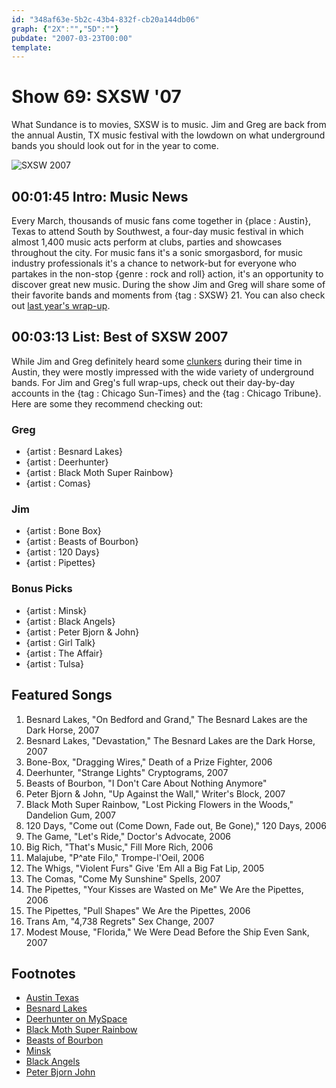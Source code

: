 ```yaml
---
id: "348af63e-5b2c-43b4-832f-cb20a144db06"
graph: {"2X":"","5D":""}
pubdate: "2007-03-23T00:00"
template: 
---
```






# Show 69: SXSW '07

What Sundance is to movies, SXSW is to music. Jim and Greg are back from the annual Austin, TX music festival with the lowdown on what underground bands you should look out for in the year to come.

![SXSW 2007](https://static.soundopinions.org/images/sxsw07/1.jpg)



## 00:01:45 Intro: Music News

Every March, thousands of music fans come together in {place : Austin}, Texas to attend South by Southwest, a four-day music festival in which almost 1,400 music acts perform at clubs, parties and showcases throughout the city. For music fans it's a sonic smorgasbord, for music industry professionals it's a chance to network-but for everyone who partakes in the non-stop {genre : rock and roll} action, it's an opportunity to discover great new music. During the show Jim and Greg will share some of their favorite bands and moments from {tag : SXSW} 21. You can also check out [last year's wrap-up](show/18/).



## 00:03:13 List: Best of SXSW 2007

While Jim and Greg definitely heard some [clunkers](http://www.myspace.com/rachelintheattic) during their time in Austin, they were mostly impressed with the wide variety of underground bands. For Jim and Greg's full wrap-ups, check out their day-by-day accounts in the {tag : Chicago Sun-Times} and the {tag : Chicago Tribune}. Here are some they recommend checking out:


### Greg

- {artist : Besnard Lakes}
- {artist : Deerhunter}
- {artist : Black Moth Super Rainbow}
- {artist : Comas}


### Jim

- {artist : Bone Box}
- {artist : Beasts of Bourbon}
- {artist : 120 Days}
- {artist : Pipettes}


### Bonus Picks

- {artist : Minsk}
- {artist : Black Angels}
- {artist : Peter Bjorn & John}
- {artist : Girl Talk}
- {artist : The Affair}
- {artist : Tulsa}



## Featured Songs

1. Besnard Lakes, "On Bedford and Grand," The Besnard Lakes are the Dark Horse, 2007
2. Besnard Lakes, "Devastation," The Besnard Lakes are the Dark Horse, 2007
3. Bone-Box, "Dragging Wires," Death of a Prize Fighter, 2006
4. Deerhunter, "Strange Lights" Cryptograms, 2007
5. Beasts of Bourbon, "I Don't Care About Nothing Anymore"
6. Peter Bjorn & John, "Up Against the Wall," Writer's Block, 2007
7. Black Moth Super Rainbow, "Lost Picking Flowers in the Woods," Dandelion Gum, 2007
8. 120 Days, "Come out (Come Down, Fade out, Be Gone)," 120 Days, 2006
9. The Game, "Let's Ride," Doctor's Advocate, 2006
10. Big Rich, "That's Music," Fill More Rich, 2006
11. Malajube, "P^ate Filo," Trompe-l'Oeil, 2006
12. The Whigs, "Violent Furs" Give 'Em All a Big Fat Lip, 2005
13. The Comas, "Come My Sunshine" Spells, 2007
14. The Pipettes, "Your Kisses are Wasted on Me" We Are the Pipettes, 2006
15. The Pipettes, "Pull Shapes" We Are the Pipettes, 2006
16. Trans Am, "4,738 Regrets" Sex Change, 2007
17. Modest Mouse, "Florida," We Were Dead Before the Ship Even Sank, 2007



## Footnotes

- [Austin Texas](http://www.austintexas.org/)
- [Besnard Lakes](http://www.thebesnardlakes.com/)
- [Deerhunter on MySpace](http://www.myspace.com/deerhunter)
- [Black Moth Super Rainbow](http://www.blackmothsuperrainbow.com/)
- [Beasts of Bourbon](http://en.wikipedia.org/wiki/Beasts_of_Bourbon)
- [Minsk](http://www.thesoundofminsk.com/)
- [Black Angels](http://www.theblackangels.com/)
- [Peter Bjorn  John](http://www.peterbjornandjohn.com/)